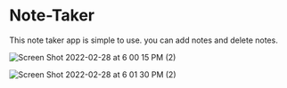 # Note-Taker
This note taker app is simple to use. you can add notes and delete notes. 


![Screen Shot 2022-02-28 at 6 00 15 PM (2)](https://user-images.githubusercontent.com/94412449/156072803-b8d96467-51ba-44ea-a3d6-8abdd1c53b75.png)



![Screen Shot 2022-02-28 at 6 01 30 PM (2)](https://user-images.githubusercontent.com/94412449/156072827-e335effc-b31b-4855-9a79-d4a7c57e3e74.png)
